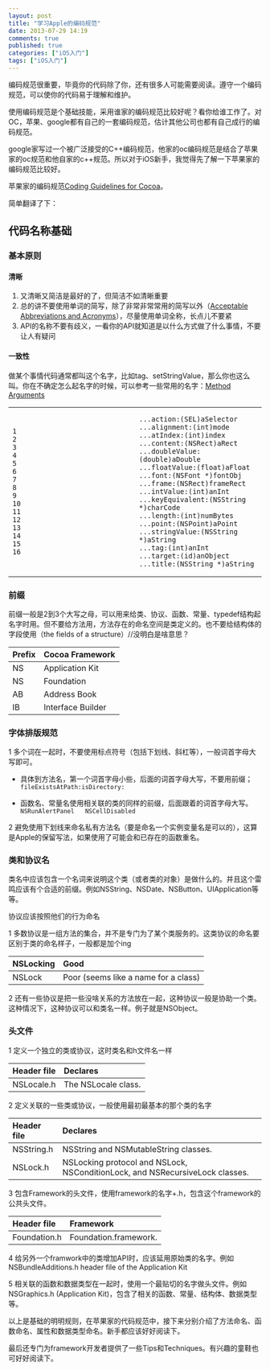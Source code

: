 ```yaml
---
layout: post
title: "学习Apple的编码规范"
date: 2013-07-29 14:19
comments: true
published: true
categories: ["iOS入门"]
tags: ["iOS入门"]
---
```

编码规范很重要，毕竟你的代码除了你，还有很多人可能需要阅读。遵守一个编码规范，可以使你的代码易于理解和维护。

使用编码规范是个基础技能，采用谁家的编码规范比较好呢？看你给谁工作了。对OC，苹果、google都有自己的一套编码规范，估计其他公司也都有自己成行的编码规范。

google家写过一个被广泛接受的C++编码规范，他家的oc编码规范是结合了苹果家的oc规范和他自家的c++规范。所以对于iOS新手，我觉得先了解一下苹果家的编码规范比较好。

苹果家的编码规范[Coding Guidelines for
Cocoa](https://developer.apple.com/library/mac/#documentation/Cocoa/Conceptual/CodingGuidelines/CodingGuidelines.html#//apple_ref/doc/uid/10000146-SW1)。

简单翻译了下：

## 代码名称基础

### 基本原则

#### 清晰

1.  又清晰又简洁是最好的了，但简洁不如清晰重要
2.  总的讲不要使用单词的简写，除了非常非常常用的简写以外（[Acceptable
    Abbreviations and
    Acronyms](https://developer.apple.com/library/mac/#documentation/Cocoa/Conceptual/CodingGuidelines/Articles/APIAbbreviations.html#//apple_ref/doc/uid/20001285-BCIHCGAE)），尽量使用单词全称，长点儿不要紧
3.  API的名称不要有歧义，一看你的API就知道是以什么方式做了什么事情，不要让人有疑问

#### 一致性

做某个事情代码通常都叫这个名字，比如tag、setStringValue，那么你也这么叫。你在不确定怎么起名字的时候，可以参考一些常用的名字：[Method
Arguments](https://developer.apple.com/library/mac/#documentation/Cocoa/Conceptual/CodingGuidelines/Articles/NamingMethods.html#//apple_ref/doc/uid/20001282-1001865)

<table>
<colgroup>
<col style="width: 50%" />
<col style="width: 50%" />
</colgroup>
<tbody>
<tr class="odd">
<td class="gutter"><pre class="line-numbers"><code>1
2
3
4
5
6
7
8
9
10
11
12
13
14
15
16</code></pre></td>
<td class="code"><pre><code>...action:(SEL)aSelector
...alignment:(int)mode
...atIndex:(int)index
...content:(NSRect)aRect
...doubleValue:(double)aDouble
...floatValue:(float)aFloat
...font:(NSFont *)fontObj
...frame:(NSRect)frameRect
...intValue:(int)anInt
...keyEquivalent:(NSString *)charCode
...length:(int)numBytes
...point:(NSPoint)aPoint
...stringValue:(NSString *)aString
...tag:(int)anInt
...target:(id)anObject
...title:(NSString *)aString</code></pre></td>
</tr>
</tbody>
</table>

### 前缀

前缀一般是2到3个大写之母，可以用来给类、协议、函数、常量、typedef结构起名字时用。但不要给方法用，方法存在的命名空间是类定义的。也不要给结构体的字段使用（the
fields of a structure）//没明白是啥意思？

<table>
<thead>
<tr class="header">
<th style="text-align: left;">Prefix</th>
<th style="text-align: left;">Cocoa Framework</th>
</tr>
</thead>
<tbody>
<tr class="odd">
<td style="text-align: left;">NS</td>
<td style="text-align: left;">Application Kit</td>
</tr>
<tr class="even">
<td style="text-align: left;">NS</td>
<td style="text-align: left;">Foundation</td>
</tr>
<tr class="odd">
<td style="text-align: left;">AB</td>
<td style="text-align: left;">Address Book</td>
</tr>
<tr class="even">
<td style="text-align: left;">IB</td>
<td style="text-align: left;">Interface Builder</td>
</tr>
</tbody>
</table>

### 字体排版规范

1
多个词在一起时，不要使用标点符号（包括下划线、斜杠等），一般词首字母大写即可。

-   具体到方法名，第一个词首字母小些，后面的词首字母大写，不要用前缀；
    `   fileExistsAtPath:isDirectory:  `

-   函数名、常量名使用相关联的类的同样的前缀，后面跟着的词首字母大写。
    `   NSRunAlertPanel   NSCellDisabled  `

2
避免使用下划线来命名私有方法名（要是命名一个实例变量名是可以的），这算是Apple的保留写法，如果使用了可能会和已存在的函数重名。

### 类和协议名

类名中应该包含一个名词来说明这个类（或者类的对象）是做什么的。并且这个雷鸣应该有个合适的前缀。例如NSString、NSDate、NSButton、UIApplication等等。

协议应该按照他们的行为命名

1
多数协议是一组方法的集合，并不是专门为了某个类服务的。这类协议的命名要区别于类的命名样子，一般都是加个ing

<table>
<thead>
<tr class="header">
<th style="text-align: left;">NSLocking</th>
<th style="text-align: left;">Good</th>
</tr>
</thead>
<tbody>
<tr class="odd">
<td style="text-align: left;">NSLock</td>
<td style="text-align: left;">Poor (seems like a name for a class)</td>
</tr>
</tbody>
</table>

2
还有一些协议是把一些没啥关系的方法放在一起，这种协议一般是协助一个类。这种情况下，这种协议可以和类名一样。例子就是NSObject。

### 头文件

1 定义一个独立的类或协议，这时类名和h文件名一样

<table>
<thead>
<tr class="header">
<th style="text-align: left;">Header file</th>
<th style="text-align: left;">Declares</th>
</tr>
</thead>
<tbody>
<tr class="odd">
<td style="text-align: left;">NSLocale.h</td>
<td style="text-align: left;">The NSLocale class.</td>
</tr>
</tbody>
</table>

2 定义关联的一些类或协议，一般使用最初最基本的那个类的名字

<table>
<thead>
<tr class="header">
<th style="text-align: left;">Header file</th>
<th style="text-align: left;">Declares</th>
</tr>
</thead>
<tbody>
<tr class="odd">
<td style="text-align: left;">NSString.h</td>
<td style="text-align: left;">NSString and NSMutableString classes.</td>
</tr>
<tr class="even">
<td style="text-align: left;">NSLock.h</td>
<td style="text-align: left;">NSLocking protocol and NSLock, NSConditionLock, and NSRecursiveLock classes.</td>
</tr>
</tbody>
</table>

3
包含Framework的头文件，使用framework的名字+.h，包含这个framework的公共头文件。

<table>
<thead>
<tr class="header">
<th style="text-align: left;">Header file</th>
<th style="text-align: left;">Framework</th>
</tr>
</thead>
<tbody>
<tr class="odd">
<td style="text-align: left;">Foundation.h</td>
<td style="text-align: left;">Foundation.framework.</td>
</tr>
</tbody>
</table>

4
给另外一个framwork中的类增加API时，应该延用原始类的名字。例如NSBundleAdditions.h
header file of the Application Kit

5
相关联的函数和数据类型在一起时，使用一个最贴切的名字做头文件。例如NSGraphics.h
(Application Kit)，包含了相关的函数、常量、结构体、数据类型等。

以上是基础的明明规则，在苹果家的代码规范中，接下来分别介绍了方法命名、函数命名、属性和数据类型命名。新手都应该好好阅读下。

最后还专门为framework开发者提供了一些Tips和Techniques。有兴趣的童鞋也可好好阅读下。


